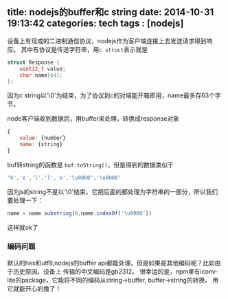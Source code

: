 title:  nodejs的buffer和c string
date: 2014-10-31 19:13:42
categories: tech 
tags : [nodejs]
---

设备上有现成的二进制通信协议，nodejs作为客户端连接上去发送请求得到响应。
其中有协议是传送字符串，用`c struct`表示就是
```c
struct Response {
    uint32_t value;
    char name[64];
};
```
因为c string以'\0'为结束，为了协议到c的对端能开箱即用，name最多存63个字节。

node客户端收到数据后，用buffer来处理，转换成response对象
```javascript
{
    value: {number}
    name: {string}
}
```
buf转string的函数是 `buf.toString()`，但是得到的数据类似于
```javascript
'h','e','l','l','o','\u0000','\u0000'
```
因为js的string不是以'\0'结束，它把后面的都处理为字符串的一部分，所以我们要处理一下：
```javascript
name = name.substring(0,name.indexOf('\u0000'))
```
这样就ok了

### 编码问题
默认的hex和utf8,nodejs的buffer api都能处理，但是如果是其他编码呢？比如由于历史原因，设备上
传输的中文编码是gb2312。
很幸运的是，npm里有iconv-lite的package，它能将不同的编码从string->buffer, buffer->string的转换。
用它就能开心的撸了！
